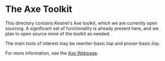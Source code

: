The Axe Toolkit
===============================

This directory contains Kestrel's Axe toolkit, which we are currently
open sourcing.  A significant set of functionality is already present
here, and we plan to open source more of the toolkit as needed.

The main tools of interest may be rewriter-basic.lisp and
prover-basic.lisp.

For more information, see the [Axe Webpage][Axe].

[Axe]: https://kestrel.edu/research/axe/